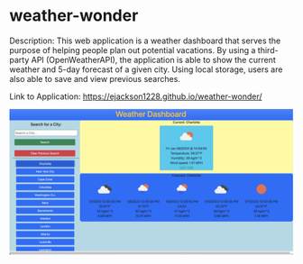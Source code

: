 # weather-wonder

Description: 
This web application is a weather dashboard that serves the purpose of helping people plan out potential vacations. By using a third-party API (OpenWeatherAPI), the application is able to show the current weather and 5-day forecast of a given city. Using local storage, users are also able to save and view previous searches.

Link to Application: https://ejackson1228.github.io/weather-wonder/



<img src="./Assets/Images/weather-wonder-ss.jpg" alt="screenshot of application">